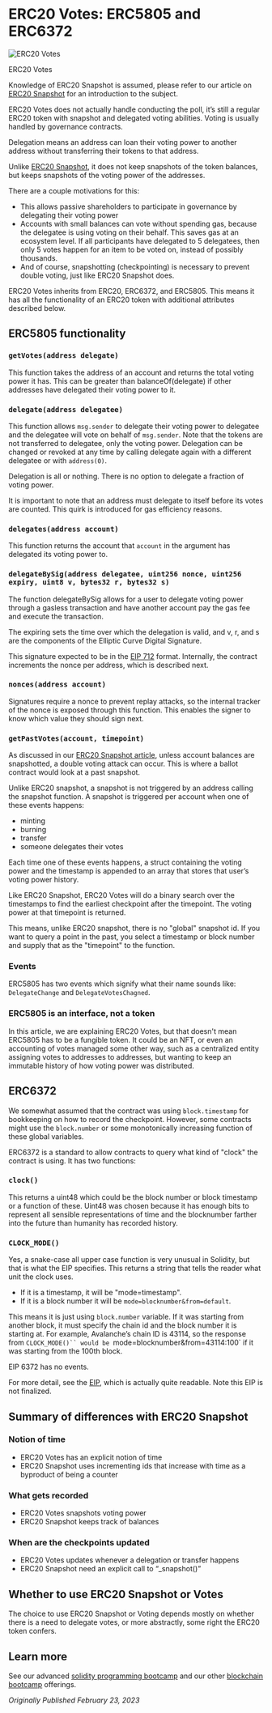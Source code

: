 # ERC20 Votes: ERC5805 and ERC6372

![ERC20 Votes](https://static.wixstatic.com/media/935a00_57a870a4688e424684737ab551a6bf88~mv2.webp/v1/fill/w_666,h_662,al_c,q_85,usm_0.66_1.00_0.01,enc_auto/935a00_57a870a4688e424684737ab551a6bf88~mv2.webp)

ERC20 Votes

Knowledge of ERC20 Snapshot is assumed, please refer to our article on [ERC20 Snapshot](https://www.rareskills.io/post/erc20-snapshot) for an introduction to the subject.

ERC20 Votes does not actually handle conducting the poll, it’s still a regular ERC20 token with snapshot and delegated voting abilities. Voting is usually handled by governance contracts.

Delegation means an address can loan their voting power to another address without transferring their tokens to that address.

Unlike [ERC20 Snapshot](https://www.rareskills.io/post/erc20-snapshot), it does not keep snapshots of the token balances, but keeps snapshots of the voting power of the addresses.

There are a couple motivations for this:

-   This allows passive shareholders to participate in governance by delegating their voting power
-   Accounts with small balances can vote without spending gas, because the delegatee is using voting on their behalf. This saves gas at an ecosystem level. If all participants have delegated to 5 delegatees, then only 5 votes happen for an item to be voted on, instead of possibly thousands.
-   And of course, snapshotting (checkpointing) is necessary to prevent double voting, just like ERC20 Snapshot does.

ERC20 Votes inherits from ERC20, ERC6372, and ERC5805. This means it has all the functionality of an ERC20 token with additional attributes described below.

## ERC5805 functionality

### `getVotes(address delegate)`

This function takes the address of an account and returns the total voting power it has. This can be greater than balanceOf(delegate) if other addresses have delegated their voting power to it.

### `delegate(address delegatee)`

This function allows `msg.sender` to delegate their voting power to delegatee and the delegatee will vote on behalf of `msg.sender`. Note that the tokens are not transferred to delegatee, only the voting power. Delegation can be changed or revoked at any time by calling delegate again with a different delegatee or with `address(0)`.

Delegation is all or nothing. There is no option to delegate a fraction of voting power.

It is important to note that an address must delegate to itself before its votes are counted. This quirk is introduced for gas efficiency reasons.

### `delegates(address account)`

This function returns the account that `account` in the argument has delegated its voting power to.

### `delegateBySig(address delegatee, uint256 nonce, uint256 expiry, uint8 v, bytes32 r, bytes32 s)`

The function delegateBySig allows for a user to delegate voting power through a gasless transaction and have another account pay the gas fee and execute the transaction.

The expiring sets the time over which the delegation is valid, and v, r, and s are the components of the Elliptic Curve Digital Signature.

This signature expected to be in the [EIP 712](https://eips.ethereum.org/EIPS/eip-712) format. Internally, the contract increments the nonce per address, which is described next.

### `nonces(address account)`

Signatures require a nonce to prevent replay attacks, so the internal tracker of the nonce is exposed through this function. This enables the signer to know which value they should sign next.

### `getPastVotes(account, timepoint)`

As discussed in our [ERC20 Snapshot article](https://www.rareskills.io/post/erc20-snapshot), unless account balances are snapshotted, a double voting attack can occur. This is where a ballot contract would look at a past snapshot.

Unlike ERC20 snapshot, a snapshot is not triggered by an address calling the snapshot function. A snapshot is triggered per account when one of these events happens:

-   minting
-   burning
-   transfer
-   someone delegates their votes

Each time one of these events happens, a struct containing the voting power and the timestamp is appended to an array that stores that user’s voting power history.

Like ERC20 Snapshot, ERC20 Votes will do a binary search over the timestamps to find the earliest checkpoint after the timepoint. The voting power at that timepoint is returned.

This means, unlike ERC20 snapshot, there is no "global" snapshot id. If you want to query a point in the past, you select a timestamp or block number and supply that as the "timepoint" to the function.

### **Events**

ERC5805 has two events which signify what their name sounds like: `DelegateChange` and `DelegateVotesChagned`.

### **ERC5805 is an interface, not a token**

In this article, we are explaining ERC20 Votes, but that doesn't mean ERC5805 has to be a fungible token. It could be an NFT, or even an accounting of votes managed some other way, such as a centralized entity assigning votes to addresses to addresses, but wanting to keep an immutable history of how voting power was distributed.

## **ERC6372**

We somewhat assumed that the contract was using `block.timestamp` for bookkeeping on how to record the checkpoint. However, some contracts might use the `block.number` or some monotonically increasing function of these global variables.

ERC6372 is a standard to allow contracts to query what kind of "clock" the contract is using. It has two functions:

### `clock()`

This returns a uint48 which could be the block number or block timestamp or a function of these. Uint48 was chosen because it has enough bits to represent all sensible representations of time and the blocknumber farther into the future than humanity has recorded history.

### `CLOCK_MODE()`

Yes, a snake-case all upper case function is very unusual in Solidity, but that is what the EIP specifies. This returns a string that tells the reader what unit the clock uses.

-   If it is a timestamp, it will be 
"mode=timestamp".
-   If it is a block number it will be `mode=blocknumber&from=default`.

This means it is just using `block.number` variable. If it was starting from another block, it must specify the chain id and the block number it is starting at. For example, Avalanche’s chain ID is 43114, so the response from `CLOCK_MODE()`` would be `mode=blocknumber&from=43114:100` if it was starting from the 100th block.

EIP 6372 has no events.

For more detail, see the [EIP](https://eips.ethereum.org/EIPS/eip-6372), which is actually quite readable. Note this EIP is not finalized.

## Summary of differences with ERC20 Snapshot

### Notion of time

-   ERC20 Votes has an explicit notion of time
-   ERC20 Snapshot uses incrementing ids that increase with time as a byproduct of being a counter

### What gets recorded

-   ERC20 Votes snapshots voting power
-   ERC20 Snapshot keeps track of balances

### When are the checkpoints updated

-   ERC20 Votes updates whenever a delegation or transfer happens
-   ERC20 Snapshot need an explicit call to “\_snapshot()”

## Whether to use ERC20 Snapshot or Votes

The choice to use ERC20 Snapshot or Voting depends mostly on whether there is a need to delegate votes, or more abstractly, some right the ERC20 token confers.

## Learn more

See our advanced [solidity programming bootcamp](https://www.rareskills.io/solidity-bootcamp) and our other [blockchain bootcamp](https://www.rareskills.io/web3-blockchain-bootcamps) offerings.

*Originally Published February 23, 2023*